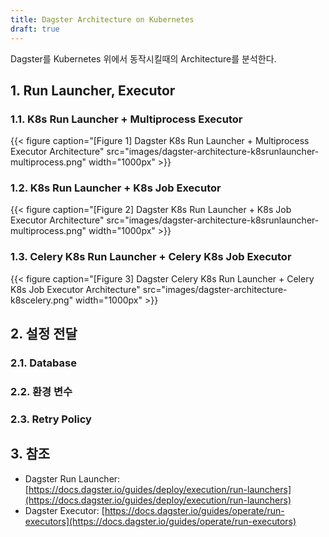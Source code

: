 ```yaml
---
title: Dagster Architecture on Kubernetes
draft: true
---
```


Dagster를 Kubernetes 위에서 동작시킬때의 Architecture를 분석한다.

## 1. Run Launcher, Executor

### 1.1. K8s Run Launcher + Multiprocess Executor

{{< figure caption="[Figure 1] Dagster K8s Run Launcher + Multiprocess Executor Architecture" src="images/dagster-architecture-k8srunlauncher-multiprocess.png" width="1000px" >}}

### 1.2. K8s Run Launcher + K8s Job Executor

{{< figure caption="[Figure 2] Dagster K8s Run Launcher + K8s Job Executor Architecture" src="images/dagster-architecture-k8srunlauncher-multiprocess.png" width="1000px" >}}

### 1.3. Celery K8s Run Launcher + Celery K8s Job Executor

{{< figure caption="[Figure 3] Dagster Celery K8s Run Launcher + Celery K8s Job Executor Architecture" src="images/dagster-architecture-k8scelery.png" width="1000px" >}}

## 2. 설정 전달

### 2.1. Database

### 2.2. 환경 변수

### 2.3. Retry Policy

## 3. 참조

* Dagster Run Launcher: [https://docs.dagster.io/guides/deploy/execution/run-launchers](https://docs.dagster.io/guides/deploy/execution/run-launchers)
* Dagster Executor: [https://docs.dagster.io/guides/operate/run-executors](https://docs.dagster.io/guides/operate/run-executors)
